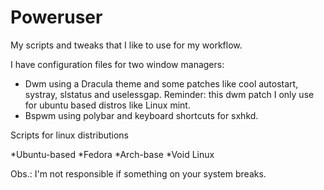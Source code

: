 # Poweruser

My scripts and tweaks that I like to use for my workflow. 

I have configuration files for two window managers:

* Dwm using a Dracula theme and some patches like cool autostart, systray, slstatus and uselessgap. Reminder: this dwm patch I only use for ubuntu based distros like Linux mint.
* Bspwm using polybar and keyboard shortcuts for sxhkd. 

Scripts for linux distributions 

*Ubuntu-based
*Fedora
*Arch-base
*Void Linux

Obs.: I'm not responsible if something on your system breaks. 


